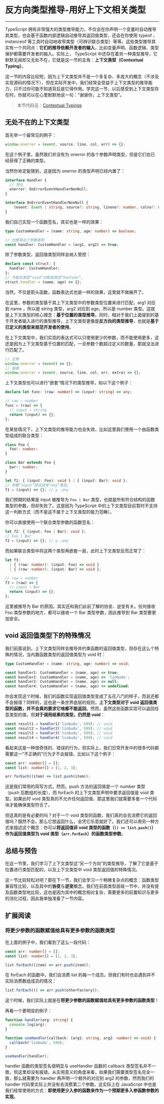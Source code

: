 
# 反方向类型推导-用好上下文相关类型
---

TypeScript 拥有非常强大的类型推导能力，不仅会在你声明一个变量时自动推导其类型，也会基于函数内部逻辑自动推导其返回值类型，还会在你使用 typeof 、instanceof 等工具时自动地收窄类型（可辨识联合类型）等等。这些类型推导其实有一个共同点：**它们的推导依赖开发者的输入**，比如变量声明、函数逻辑、类型保护都需要开发者的输入。实际上， TypeScript 中还存在着另一种类型推导，它默默无闻却又无处不在，它就是这一节的主角：**上下文类型（Contextual Typing）**。

这一节的内容比较短，因为上下文类型并不是一个多复杂、多庞大的概念（不涉及实现源码的情况下），但在实际开发中，我们经常会受益于上下文类型的推导能力，只不过你可能不知道背后是它得作用。学完这一节，以后感受到上下文类型存在时，你就可以在心里默默地说一句：“谢谢你，上下文类型”。

> 本节代码见：[Contextual Typings](https://github.com/linbudu599/TypeScript-Tiny-Book/tree/main/packages/11-contextual-typing)

## 无处不在的上下文类型

首先举一个最常见的例子：

```typescript
window.onerror = (event, source, line, col, err) => {};
```

在这个例子里，虽然我们并没有为 onerror 的各个参数声明类型，但是它们也已经获得了正确的类型。

当然你肯定能猜到，这是因为 onerror 的类型声明已经内置了：

```typescript
interface Handler {
  // 简化
  onerror: OnErrorEventHandlerNonNull;
}

interface OnErrorEventHandlerNonNull {
    (event: Event | string, source?: string, lineno?: number, colno?: number, error?: Error): any;
}
```

我们自己实现一个函数签名，其实也是一样的效果：

```typescript
type CustomHandler = (name: string, age: number) => boolean;

// 也推导出了参数类型
const handler: CustomHandler = (arg1, arg2) => true;
```

除了参数类型，返回值类型同样会纳入管控：

```typescript
declare const struct: {
  handler: CustomHandler;
};
// 不能将类型“void”分配给类型“boolean”。
struct.handler = (name, age) => {};
```

当然，不仅是箭头函数，函数表达式也是一样的效果，这里就不做展开了。

在这里，参数的类型基于其上下文类型中的参数类型位置来进行匹配，arg1 对应到 name ，所以是 string 类型，arg2 对应到 age，所以是 number 类型。这就是上下文类型的核心理念：**基于位置的类型推导**。同时，相对于我们上面提到的基于开发者输入进行的类型推导，上下文类型更像是**反方向的类型推导**，也就是**基于已定义的类型来规范开发者的使用**。

在上下文类型中，我们实现的表达式可以只使用更少的参数，而不能使用更多，这还是因为上下文类型基于位置的匹配，一旦参数个数超过定义的数量，那就没法进行匹配了。

```typescript
// 正常
window.onerror = (event) => {};
// 报错
window.onerror = (event, source, line, col, err, extra) => {};
```

上下文类型也可以进行”嵌套“情况下的类型推导，如以下这个例子：

```typescript
declare let func: (raw: number) => (input: string) => any;

// raw → number
func = (raw) => {
  // input → string
  return (input) => {};
};
```

在某些情况下，上下文类型的推导能力也会失效，比如这里我们使用一个由函数类型组成的联合类型：

```typescript
class Foo {
  foo!: number;
}

class Bar extends Foo {
  bar!: number;
}

let f1: { (input: Foo): void } | { (input: Bar): void };
// 参数“input”隐式具有“any”类型。
f1 = (input) => {}; // y :any
```

我们预期的结果是 input 被推导为 `Foo | Bar` 类型，也就是所有符合结构的函数类型的参数，但却失败了。这是因为 TypeScript 中的上下文类型目前暂时不支持这一判断方式（而不是这不属于上下文类型的能力范畴）。

你可以直接使用一个联合类型参数的函数签名：

```typescript
let f2: { (input: Foo | Bar): void };
// Foo | Bar
f2 = (input) => {}; // y :any
```

而如果联合类型中将这两个类型再嵌套一层，此时上下文类型反而正常了：

```typescript
let f3:
  | { (raw: number): (input: Foo) => void }
  | { (raw: number): (input: Bar) => void };

// raw → number
f3 = (raw) => {
  // input → Bar
  return (input) => {};
};
```

这里被推导为 Bar 的原因，其实还和我们此前了解的协变、逆变有关。任何接收 Foo 类型参数的地方，都可以接收一个 Bar 类型参数，因此推导到 Bar 类型要更加安全。

## void 返回值类型下的特殊情况

我们前面说到，上下文类型同样会推导并约束函数的返回值类型，但存在这么个特殊的情况，当内置函数类型的返回值类型为 void 时：

```typescript
type CustomHandler = (name: string, age: number) => void;

const handler1: CustomHandler = (name, age) => true;
const handler2: CustomHandler = (name, age) => 'linbudu';
const handler3: CustomHandler = (name, age) => null;
const handler4: CustomHandler = (name, age) => undefined;
```

你会发现这个时候，我们的函数实现返回值类型变成了五花八门的样子，而且还都不会报错？同样的，这也是一条世界底层的规则，**上下文类型对于 void 返回值类型的函数，并不会真的要求它啥都不能返回**。然而，虽然这些函数实现可以返回任意类型的值，但**对于调用结果的类型，仍然是 void**：

```typescript
const result1 = handler1('linbudu', 599); // void
const result2 = handler2('linbudu', 599); // void
const result3 = handler3('linbudu', 599); // void
const result4 = handler4('linbudu', 599); // void
```

看起来这是一种很奇怪的、错误的行为，但实际上，我们日常开发中的很多代码都需要这一“不正确的”行为才不会报错，比如以下这个例子：

```typescript
const arr: number[] = [];
const list: number[] = [1, 2, 3];

arr.forEach((item) => list.push(item));
```

这是我们常用的简写方式，然而，push 方法的返回值是一个 number 类型（push 后数组的长度），而 forEach 的上下文类型声明中要求返回值是 void 类型。如果此时 void 类型真的不允许任何返回值，那这里我们就需要多套一个代码块才能确保类型符合了。

但这真的是有必要的吗？对于一个 void 类型的函数，我们真的会去消费它的返回值吗？既然不会，那么它想返回什么，全凭它乐意就好了。我们还可以用另一种方式来描述这个概念：你可以**将返回值非 void 类型的函数（`() => list.push()`）作为返回值类型为 void 类型（`arr.forEach`）的函数类型参数**。

## 总结与预告

在这一节里，我们学习了上下文类型这“另一个方向”的类型推导，了解了它是基于位置进行类型匹配的，以及上下文类型中 void 类型返回值的特殊情况。

这一节比较轻松对吧？那在下一节，我们会学习一个稍微复杂点的概念：函数类型兼容性比较，以及其中的**协变**与**逆变**概念。我们在前面类型层级一节中，并没有提及函数类型地比较，这也是因为其中的概念相对复杂，需要更多的前置知识与更多的消化过程，因此我单独准备了一节内容。

## 扩展阅读

### 将更少参数的函数赋值给具有更多参数的函数类型

在上面的例子中，我们看到了这么一段代码：

```typescript
const arr: number[] = [];
const list: number[] = [1, 2, 3];

list.forEach((item) => arr.push(item));
```

在 forEach 的函数中，我们会消费 list 的每一个成员。但我们有时也会遇到并不实际消费数组成员的情况：

```typescript
list.forEach(() => arr.push(otherFactory));
```

这个时候，我们实际上就是在**将更少参数的函数赋值给具有更多参数的函数类型**！

再看一个更明显的例子：

```typescript
function handler(arg: string) {
  console.log(arg);
}

function useHandler(callback: (arg1: string, arg2: number) => void) {
  callback('linbudu', 599);
}

useHandler(handler);
```

handler 函数的类型签名很明显与 useHandler 函数的 callback 类型签名并不一致，但这里却没有报错。从实用意义的角度来看，如果我们需要类型签名完全一致，那么就需要为 handler 再声明一个额外的对应到 arg2 的参数，然而我们的 handler 代码里实际上并没有去消费第二个参数。这实际上在 JavaScript 中也是我们经常使用的方式：**即使用更少入参的函数来作为一个预期更多入参函数参数的实现**。
    